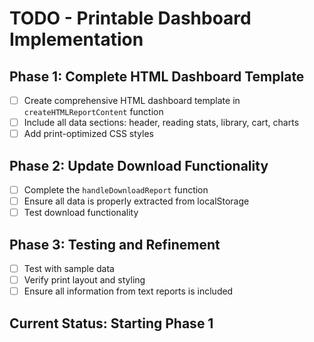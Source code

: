 # TODO - Printable Dashboard Implementation

## Phase 1: Complete HTML Dashboard Template
- [ ] Create comprehensive HTML dashboard template in `createHTMLReportContent` function
- [ ] Include all data sections: header, reading stats, library, cart, charts
- [ ] Add print-optimized CSS styles

## Phase 2: Update Download Functionality
- [ ] Complete the `handleDownloadReport` function
- [ ] Ensure all data is properly extracted from localStorage
- [ ] Test download functionality

## Phase 3: Testing and Refinement
- [ ] Test with sample data
- [ ] Verify print layout and styling
- [ ] Ensure all information from text reports is included

## Current Status: Starting Phase 1
